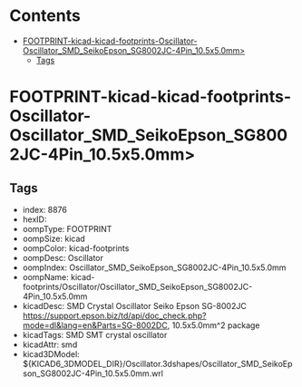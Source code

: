 



Contents
========

* [FOOTPRINT-kicad-kicad-footprints-Oscillator-Oscillator_SMD_SeikoEpson_SG8002JC-4Pin_10.5x5.0mm>](#footprint-kicad-kicad-footprints-oscillator-oscillator_smd_seikoepson_sg8002jc-4pin_105x50mm)
	* [Tags](#tags)

# FOOTPRINT-kicad-kicad-footprints-Oscillator-Oscillator_SMD_SeikoEpson_SG8002JC-4Pin_10.5x5.0mm>

## Tags

- index: 8876
- hexID: 
- oompType: FOOTPRINT
- oompSize: kicad
- oompColor: kicad-footprints
- oompDesc: Oscillator
- oompIndex: Oscillator_SMD_SeikoEpson_SG8002JC-4Pin_10.5x5.0mm
- oompName: kicad-footprints/Oscillator/Oscillator_SMD_SeikoEpson_SG8002JC-4Pin_10.5x5.0mm
- kicadDesc: SMD Crystal Oscillator Seiko Epson SG-8002JC https://support.epson.biz/td/api/doc_check.php?mode=dl&lang=en&Parts=SG-8002DC, 10.5x5.0mm^2 package
- kicadTags: SMD SMT crystal oscillator
- kicadAttr: smd
- kicad3DModel: ${KICAD6_3DMODEL_DIR}/Oscillator.3dshapes/Oscillator_SMD_SeikoEpson_SG8002JC-4Pin_10.5x5.0mm.wrl
